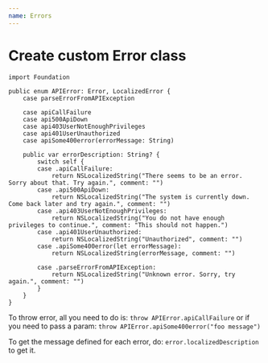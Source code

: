 ```yaml
---
name: Errors
---
```


# Create custom Error class

```
import Foundation

public enum APIError: Error, LocalizedError {
    case parseErrorFromAPIException

    case apiCallFailure
    case api500ApiDown
    case api403UserNotEnoughPrivileges
    case api401UserUnauthorized
    case apiSome400error(errorMessage: String)

    public var errorDescription: String? {
        switch self {
        case .apiCallFailure:
            return NSLocalizedString("There seems to be an error. Sorry about that. Try again.", comment: "")
        case .api500ApiDown:
            return NSLocalizedString("The system is currently down. Come back later and try again.", comment: "")
        case .api403UserNotEnoughPrivileges:
            return NSLocalizedString("You do not have enough privileges to continue.", comment: "This should not happen.")
        case .api401UserUnauthorized:
            return NSLocalizedString("Unauthorized", comment: "")
        case .apiSome400error(let errorMessage):
            return NSLocalizedString(errorMessage, comment: "")

        case .parseErrorFromAPIException:
            return NSLocalizedString("Unknown error. Sorry, try again.", comment: "")
        }
    }
}
```

To throw error, all you need to do is: `throw APIError.apiCallFailure` or if you need to pass a param: `throw APIError.apiSome400error("foo message")`

To get the message defined for each error, do: `error.localizedDescription` to get it. 
